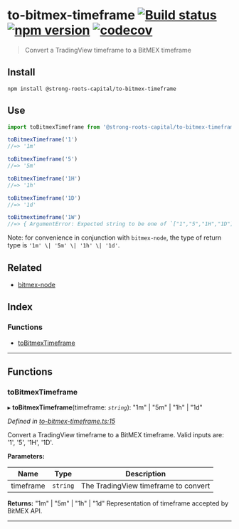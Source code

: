
to-bitmex-timeframe [![Build status](https://travis-ci.org/strong-roots-capital/to-bitmex-timeframe.svg?branch=master)](https://travis-ci.org/strong-roots-capital/to-bitmex-timeframe) [![npm version](https://img.shields.io/npm/v/@strong-roots-capital/to-bitmex-timeframe.svg?style=flat)](https://www.npmjs.com/package/@strong-roots-capital/to-bitmex-timeframe) [![codecov](https://codecov.io/gh/strong-roots-capital/to-bitmex-timeframe/branch/master/graph/badge.svg)](https://codecov.io/gh/strong-roots-capital/to-bitmex-timeframe)
===================================================================================================================================================================================================================================================================================================================================================================================================================================================================================================================================================

> Convert a TradingView timeframe to a BitMEX timeframe

Install
-------

```shell
npm install @strong-roots-capital/to-bitmex-timeframe
```

Use
---

```typescript
import toBitmexTimeframe from '@strong-roots-capital/to-bitmex-timeframe'

toBitmexTimeframe('1')
//=> '1m'

toBitmexTimeframe('5')
//=> '5m'

toBitmexTimeframe('1H')
//=> '1h'

toBitmexTimeframe('1D')
//=> '1d'

toBitmextimeframe('1W')
//=> { ArgumentError: Expected string to be one of `["1","5","1H","1D"]`, got `1W` }
```

Note: for convenience in conjunction with `bitmex-node`, the type of return type is `'1m' \| '5m' \| '1h' \| '1d'`.

Related
-------

*   [bitmex-node](https://www.npmjs.com/package/bitmex-node)

## Index

### Functions

* [toBitmexTimeframe](#tobitmextimeframe)

---

## Functions

<a id="tobitmextimeframe"></a>

###  toBitmexTimeframe

▸ **toBitmexTimeframe**(timeframe: *`string`*): "1m" \| "5m" \| "1h" \| "1d"

*Defined in [to-bitmex-timeframe.ts:15](https://github.com/strong-roots-capital/to-bitmex-timeframe/blob/ae92744/src/to-bitmex-timeframe.ts#L15)*

Convert a TradingView timeframe to a BitMEX timeframe. Valid inputs are: '1', '5', '1H', '1D'.

**Parameters:**

| Name | Type | Description |
| ------ | ------ | ------ |
| timeframe | `string` |  The TradingView timeframe to convert |

**Returns:** "1m" \| "5m" \| "1h" \| "1d"
Representation of timeframe accepted by BitMEX API.

___

